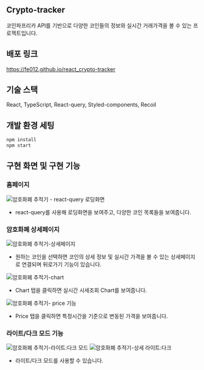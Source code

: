 ## Crypto-tracker
코인파프리카 API를 기반으로 다양한 코인들의 정보와 실시간 거래가격을 볼 수 있는 프로젝트입니다.

## 배포 링크
https://fe012.github.io/react_crypto-tracker

## 기술 스택
React, TypeScript, React-query, Styled-components, Recoil

## 개발 환경 세팅
```bash
npm install
npm start
```

## 구현 화면 및 구현 기능

### 홈페이지
![암호화폐 추적기 - react-query 로딩화면](https://github.com/FE012/react_crypto-tracker/assets/111476477/db566425-57f5-48e7-8bb7-17bfabc60a5c)
* react-query를 사용해 로딩화면을 보여주고, 다양한 코인 목록들을 보여줍니다.

### 암호화폐 상세페이지

![암호화폐 추적기-상세페이지](https://github.com/FE012/react_crypto-tracker/assets/111476477/56eb9457-ac34-469c-8132-5a0b85619b6b)
* 원하는 코인을 선택하면 코인의 상세 정보 및 실시간 가격을 볼 수 있는 상세페이지로 연결되며 뒤로가기 기능이 있습니다.

![암호화폐 추적기-chart](https://github.com/FE012/react_crypto-tracker/assets/111476477/5d711bcd-331c-4cc5-8de6-54d4fe216089)
* Chart 탭을 클릭하면 실시간 시세조회 Chart를 보여줍니다.

![암호화폐 추적기- price 기능](https://github.com/FE012/react_crypto-tracker/assets/111476477/88dc7cd7-a6d5-4a3e-a97e-d1232f38f8f4)
* Price 탭을 클릭하면 특정시간을 기준으로 변동된 가격을 보여줍니다.

### 라이트/다크 모드 기능 
![암호화폐 추적기-라이트:다크 모드](https://github.com/FE012/react_crypto-tracker/assets/111476477/2f31965d-ce9e-4deb-be49-f2bdaee87fde)
![암호화폐 추적기-상세 라이트:다크](https://github.com/FE012/react_crypto-tracker/assets/111476477/8e2521a1-f243-4824-81e7-af3b384e6a66)

* 라이트/다크 모드를 사용할 수 있습니다.
 

